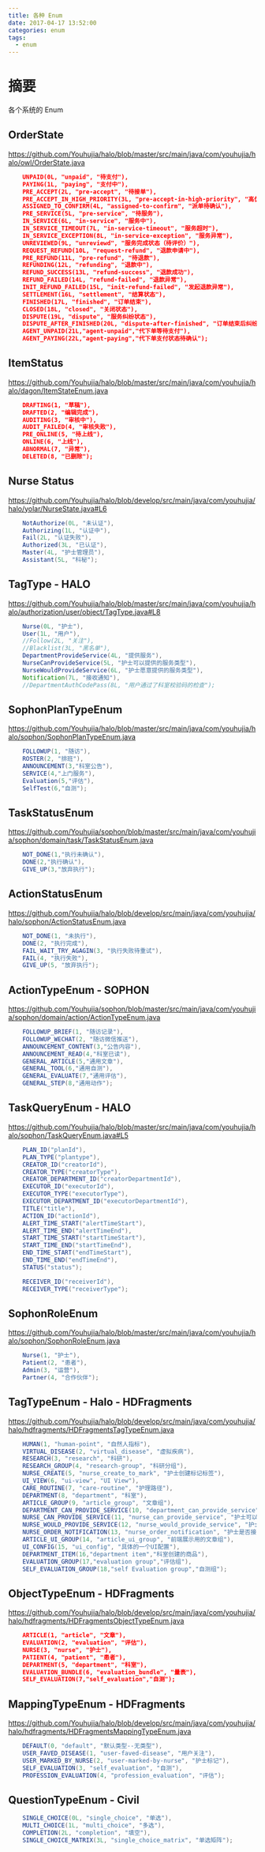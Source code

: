 ```yaml
---
title: 各种 Enum
date: 2017-04-17 13:52:00
categories: enum
tags:
  - enum
---
```


# 摘要

各个系统的 Enum

<!-- more -->

## OrderState

https://github.com/Youhujia/halo/blob/master/src/main/java/com/youhujia/halo/owl/OrderState.java

```json
    UNPAID(0L, "unpaid", "待支付"),
    PAYING(1L, "paying", "支付中"),
    PRE_ACCEPT(2L, "pre-accept", "待接单"),
    PRE_ACCEPT_IN_HIGH_PRIORITY(3L, "pre-accept-in-high-priority", "高优先待接单"),
    ASSIGNED_TO_CONFIRM(4L, "assigned-to-confirm", "派单待确认"),
    PRE_SERVICE(5L, "pre-service", "待服务"),
    IN_SERVICE(6L, "in-service", "服务中"),
    IN_SERVICE_TIMEOUT(7L, "in-service-timeout", "服务超时"),
    IN_SERVICE_EXCEPTION(8L, "in-service-exception", "服务异常"),
    UNREVIEWED(9L, "unreviewd", "服务完成状态（待评价）"),
    REQUEST_REFUND(10L, "request-refund", "退款申请中"),
    PRE_REFUND(11L, "pre-refund", "待退款"),
    REFUNDING(12L, "refunding", "退款中"),
    REFUND_SUCCESS(13L, "refund-success", "退款成功"),
    REFUND_FAILED(14L, "refund-failed", "退款异常"),
    INIT_REFUND_FAILED(15L, "init-refund-failed", "发起退款异常"),
    SETTLEMENT(16L, "settlement", "结算状态"),
    FINISHED(17L, "finished", "订单结束"),
    CLOSED(18L, "closed", "关闭状态"),
    DISPUTE(19L, "dispute", "服务纠纷状态"),
    DISPUTE_AFTER_FINISHED(20L, "dispute-after-finished", "订单结束后纠纷"),
    AGENT_UNPAID(21L,"agent-unpaid","代下单等待支付"),
    AGENT_PAYING(22L,"agent-paying","代下单支付状态待确认");
```

## ItemStatus

https://github.com/Youhujia/halo/blob/master/src/main/java/com/youhujia/halo/dagon/ItemStateEnum.java

```json
    DRAFTING(1, "草稿"),
    DRAFTED(2, "编辑完成"),
    AUDITING(3, "审核中"),
    AUDIT_FAILED(4, "审核失败"),
    PRE_ONLINE(5, "待上线"),
    ONLINE(6, "上线"),
    ABNORMAL(7, "异常"),
    DELETED(8, "已删除");
```

## Nurse Status

https://github.com/Youhujia/halo/blob/develop/src/main/java/com/youhujia/halo/yolar/NurseState.java#L6

```java
    NotAuthorize(0L, "未认证"),
    Authorizing(1L, "认证中"),
    Fail(2L, "认证失败"),
    Authorized(3L, "已认证"),
    Master(4L, "护士管理员"),
    Assistant(5L, "科秘");
```



## TagType - HALO

https://github.com/Youhujia/halo/blob/master/src/main/java/com/youhujia/halo/authorization/user/object/TagType.java#L8

```java
    Nurse(0L, "护士"),
    User(1L, "用户"),
    //Follow(2L, "关注"),
    //Blacklist(3L, "黑名单"),
    DepartmentProvideService(4L, "提供服务"),
    NurseCanProvideService(5L, "护士可以提供的服务类型"),
    NurseWouldProvideService(6L, "护士愿意提供的服务类型"),
    Notification(7L, "接收通知"),
    //DepartmentAuthCodePass(8L, "用户通过了科室校验码的检查");
```

## SophonPlanTypeEnum

https://github.com/Youhujia/halo/blob/master/src/main/java/com/youhujia/halo/sophon/SophonPlanTypeEnum.java

```java
    FOLLOWUP(1, "随访"),
    ROSTER(2, "排班"),
    ANNOUNCEMENT(3,"科室公告"),
    SERVICE(4,"上门服务"),
    Evaluation(5,"评估"),
    SelfTest(6,"自测");
```

## TaskStatusEnum

https://github.com/Youhujia/sophon/blob/master/src/main/java/com/youhujia/sophon/domain/task/TaskStatusEnum.java

```java
    NOT_DONE(1,"执行未确认"),
    DONE(2,"执行确认"),
    GIVE_UP(3,"放弃执行");
```

## ActionStatusEnum

https://github.com/Youhujia/halo/blob/develop/src/main/java/com/youhujia/halo/sophon/ActionStatusEnum.java

```java
    NOT_DONE(1, "未执行"),
    DONE(2, "执行完成"),
    FAIL_WAIT_TRY_AGAGIN(3, "执行失败待重试"),
    FAIL(4, "执行失败"),
    GIVE_UP(5, "放弃执行");
```

## ActionTypeEnum - SOPHON

https://github.com/Youhujia/sophon/blob/master/src/main/java/com/youhujia/sophon/domain/action/ActionTypeEnum.java

```java
    FOLLOWUP_BRIEF(1, "随访记录"),
    FOLLOWUP_WECHAT(2, "随访微信推送"),
    ANNOUNCEMENT_CONTENT(3,"公告内容"),
    ANNOUNCEMENT_READ(4,"科室已读"),
    GENERAL_ARTICLE(5,"通用文章"),
    GENERAL_TOOL(6,"通用自测"),
    GENERAL_EVALUATE(7,"通用评估"),
    GENERAL_STEP(8,"通用动作");
```

## TaskQueryEnum - HALO

https://github.com/Youhujia/halo/blob/master/src/main/java/com/youhujia/halo/sophon/TaskQueryEnum.java#L5

```java
    PLAN_ID("planId"),
    PLAN_TYPE("plantype"),
    CREATOR_ID("creatorId"),
    CREATOR_TYPE("creatorType"),
    CREATOR_DEPARTMENT_ID("creatorDepartmentId"),
    EXECUTOR_ID("executorId"),
    EXECUTOR_TYPE("executorType"),
    EXECUTOR_DEPARTMENT_ID("executorDepartmentId"),
    TITLE("title"),
    ACTION_ID("actionId"),
    ALERT_TIME_START("alertTimeStart"),
    ALERT_TIME_END("alertTimeEnd"),
    START_TIME_START("startTimeStart"),
    START_TIME_END("startTimeEnd"),
    END_TIME_START("endTimeStart"),
    END_TIME_END("endTimeEnd"),
    STATUS("status");

    RECEIVER_ID("receiverId"),
    RECEIVER_TYPE("receiverType");
```

## SophonRoleEnum

https://github.com/Youhujia/halo/blob/master/src/main/java/com/youhujia/halo/sophon/SophonRoleEnum.java

```java
    Nurse(1, "护士"),
    Patient(2, "患者"),
    Admin(3, "运营"),
    Partner(4, "合作伙伴");
```

## TagTypeEnum - Halo - HDFragments

https://github.com/Youhujia/halo/blob/develop/src/main/java/com/youhujia/halo/hdfragments/HDFragmentsTagTypeEnum.java

```java
    HUMAN(1, "human-point", "自然人指标"),
    VIRTUAL_DISEASE(2, "virtual_disease", "虚拟疾病"),
    RESEARCH(3, "research", "科研"),
    RESEARCH_GROUP(4, "research-group", "科研分组"),
    NURSE_CREATE(5, "nurse_create_to_mark", "护士创建标记标签"),
    UI_VIEW(6, "ui-view", "UI View"),
    CARE_ROUTINE(7, "care-routine", "护理路径"),
    DEPARTMENT(8, "department", "科室"),
    ARTICLE_GROUP(9, "article_group", "文章组"),
    DEPARTMENT_CAN_PROVIDE_SERVICE(10, "department_can_provide_service", "科室可以提供服务"),
    NURSE_CAN_PROVIDE_SERVICE(11, "nurse_can_provide_service", "护士可以提供的服务"),
    NURSE_WOULD_PROVIDE_SERVICE(12, "nurse_would_provide_service", "护士愿意提供的服务"),
    NURSE_ORDER_NOTIFICATION(13, "nurse_order_notification", "护士是否接收其愿意提供服务的订单的推送"),
    ARTICLE_UI_GROUP(14, "article_ui_group", "前端展示用的文章组"),
    UI_CONFIG(15, "ui_config", "具体的一个UI配置"),
    DEPARTMENT_ITEM(16,"department item","科室创建的商品"),
    EVALUATION_GROUP(17,"evaluation group","评估组"),
    SELF_EVALUATION_GROUP(18,"self Evaluation group","自测组");
```

## ObjectTypeEnum - HDFragments

https://github.com/Youhujia/halo/blob/develop/src/main/java/com/youhujia/halo/hdfragments/HDFragmentsObjectTypeEnum.java

```json
    ARTICLE(1, "article", "文章"),
    EVALUATION(2, "evaluation", "评估"),
    NURSE(3, "nurse", "护士"),
    PATIENT(4, "patient", "患者"),
    DEPARTMENT(5, "department", "科室"),
    EVALUATION_BUNDLE(6, "evaluation_bundle", "量表"),
    SELF_EVALUATION(7,"self_evaluation","自测");
```

## MappingTypeEnum - HDFragments

https://github.com/Youhujia/halo/blob/develop/src/main/java/com/youhujia/halo/hdfragments/HDFragmentsMappingTypeEnum.java

```java
    DEFAULT(0, "default", "默认类型--无类型"),
    USER_FAVED_DISEASE(1, "user-faved-disease", "用户关注"),
    USER_MARKED_BY_NURSE(2, "user-marked-by-nurse", "护士标记"),
    SELF_EVALUATION(3, "self_evaluation", "自测"),
    PROFESSION_EVALUATION(4, "profession_evaluation", "评估");
```

## QuestionTypeEnum - Civil

```java
    SINGLE_CHOICE(0L, "single_choice", "单选"),
    MULTI_CHOICE(1L, "multi_choice", "多选"),
    COMPLETION(2L, "completion", "填空"),
    SINGLE_CHOICE_MATRIX(3L, "single_choice_matrix", "单选矩阵");
```
